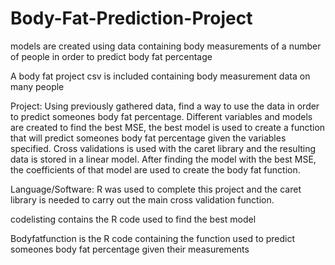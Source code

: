 # Body-Fat-Prediction-Project
models are created using data containing body measurements of a number of people in order to predict body fat percentage

A body fat project csv is included containing body measurement data on many people

Project:
Using previously gathered data, find a way to use the data in order to predict someones body fat percentage. Different variables and models are created to find the best MSE, the best model is used to create a function that will predict someones body fat percentage given the variables specified. Cross validations is used with the caret library and the resulting data is stored in a linear model. After finding the model with the best MSE, the coefficients of that model are used to create the body fat function.

Language/Software:
R was used to complete this project and the caret library is needed to carry out the main cross validation function.

codelisting contains the R code used to find the best model

Bodyfatfunction is the R code containing the function used to predict someones body fat percentage given their measurements

